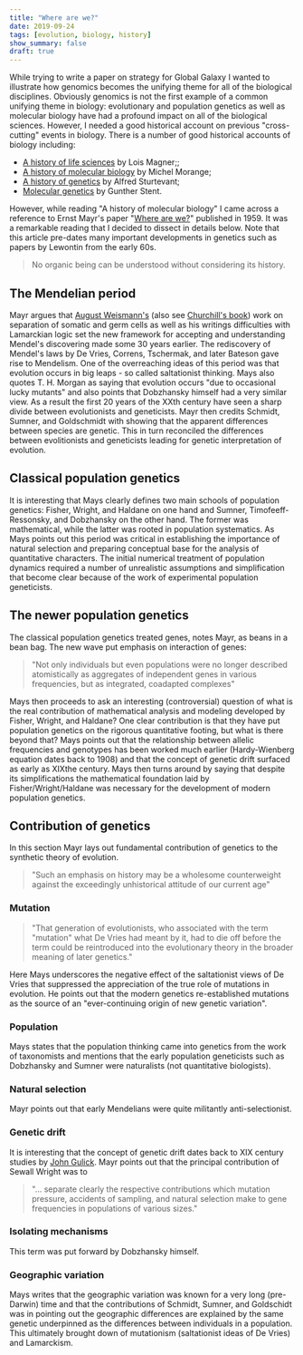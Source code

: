 ```yaml
---
title: "Where are we?"
date: 2019-09-24
tags: [evolution, biology, history]
show_summary: false 
draft: true
---
```


While trying to write a paper on strategy for Global Galaxy I wanted to illustrate how genomics becomes the unifying theme for all of the biological disciplines. Obviously genomics is not the first example of a common unifying theme in biology: evolutionary and population genetics as well as molecular biology have had a profound impact on all of the biological sciences. However, I needed a good historical account on previous "cross-cutting" events in biology. There is a number of good historical accounts of biology including:

 - [A history of life sciences](https://www.crcpress.com/A-History-of-the-Life-Sciences-Revised-and-Expanded/Magner/p/book/9780824708245) by Lois Magner;;
 - [A history of molecular biology](https://books.google.com/books/about/A_History_of_Molecular_Biology.html?id=Qe93vz5ZLVsC) by Michel Morange;
 - [A history of genetics](http://www.esp.org/books/sturt/history/) by Alfred Sturtevant;
 - [Molecular genetics](https://www.amazon.com/Molecular-Genetics-Introductory-Gunther-Stent/dp/0716700484) by Gunther Stent.

 However, while reading "A history of molecular biology" I came across a reference to Ernst Mayr's paper "[Where are we?](http://symposium.cshlp.org/content/24/1.short)" published in 1959. It was a remarkable reading that I decided to dissect in details below. Note that this article pre-dates many important developments in genetics such as papers by Lewontin from the early 60s. 

> No organic being can be understood without considering its history. 


## The Mendelian period

Mayr argues that [August Weismann's](https://en.wikipedia.org/wiki/August_Weismann) (also see [Churchill's book](https://www.hup.harvard.edu/catalog.php?isbn=9780674736894)) work on separation of somatic and germ cells as well as his writings difficulties with Lamarckian logic set the new framework for accepting and understanding Mendel's discovering made some 30 years earlier. The rediscovery of Mendel's laws by De Vries, Correns, Tschermak, and later Bateson gave rise to Mendelism. One of the overreaching ideas of this period was that evolution occurs in big leaps - so called saltationist thinking. Mays also quotes T. H. Morgan as saying that evolution occurs "due to occasional lucky mutants" and also points that Dobzhansky himself had a very similar view. As a result the first 20 years of the XXth century have seen a sharp divide between evolutionists and geneticists. Mayr then credits Schmidt, Sumner, and Goldschmidt with showing that the apparent differences between species are genetic. This in turn reconciled the differences between evolitionists and geneticists leading for genetic interpretation of evolution.

## Classical population genetics

It is interesting that Mays clearly defines two main schools of population genetics: Fisher, Wright, and Haldane on one hand and Sumner, Timofeeff-Ressonsky, and Dobzhansky on the other hand. The former was mathematical, while the latter was rooted in population systematics. As Mays points out this period was critical in establishing the importance of natural selection and preparing conceptual base for the analysis of quantitative characters. The initial numerical treatment of population dynamics required a number of unrealistic assumptions and simplification that become clear because of the work of experimental population geneticists. 

## The newer population genetics

The classical population genetics treated genes, notes Mayr, as beans in a bean bag. The new wave put emphasis on interaction of genes: 

> "Not only individuals but even populations were no longer described atomistically as aggregates of independent genes in various frequencies, but as integrated, coadapted complexes"

Mays then proceeds to ask an interesting (controversial) question of what is the real contribution of mathematical analysis and modeling developed by Fisher, Wright, and Haldane? One clear contribution is that they have put population genetics on the rigorous quantitative footing, but what is there beyond that? Mays points out that the relationship between allelic frequencies and genotypes has been worked much earlier (Hardy-Wienberg equation dates back to 1908) and that the concept of genetic drift surfaced as early as XIXthe century. Mays then turns around by saying that despite its simplifications the mathematical foundation laid by Fisher/Wright/Haldane was necessary for the development of modern population genetics.

## Contribution of genetics

In this section Mayr lays out fundamental contribution of genetics to the synthetic theory of evolution. 

> "Such an emphasis on history may be a wholesome counterweight against the exceedingly unhistorical attitude of our current age"

### Mutation

>"That generation of evolutionists, who associated with the term "mutation" what De Vries had meant by it, had to die off before the term could be reintroduced into the evolutionary theory in the broader meaning of later genetics."

Here Mays underscores the negative effect of the saltationist views of De Vries that suppressed the appreciation of the true role of mutations in evolution. He points out that the modern genetics re-established mutations as the source of an "ever-continuing origin of new genetic variation".

### Population

Mays states that the population thinking came into genetics from the work of taxonomists and mentions that the early population geneticists such as Dobzhansky and Sumner were naturalists (not quantitative biologists). 

### Natural selection

Mayr points out that early Mendelians were quite militantly anti-selectionist. 

### Genetic drift

It is interesting that the concept of genetic drift dates back to XIX century studies by [John Gulick](https://en.wikipedia.org/wiki/J._T._Gulick). Mayr points out that the principal contribution of Sewall Wright was to

> "... separate clearly the respective contributions which mutation pressure, accidents of sampling, and natural selection make to gene frequencies in populations of various sizes."

### Isolating mechanisms

This term was put forward by Dobzhansky himself.

### Geographic variation

Mays writes that the geographic variation was known for a very long (pre-Darwin) time and that the contributions of Schmidt, Sumner, and Goldschidt was in pointing out the geographic differences are explained by the same genetic underpinned as the differences between individuals in a population. This ultimately brought down of mutationism (saltationist ideas of De Vries) and Lamarckism. 



